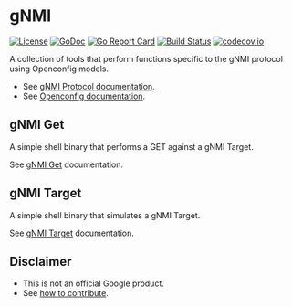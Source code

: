 # gNMI

[![License](https://img.shields.io/badge/license-Apache%202.0-green.svg)](https://opensource.org/licenses/Apache-2.0)
[![GoDoc](https://godoc.org/github.com/samribeiro/gnmi?status.svg)](https://godoc.org/github.com/samribeiro/gnmi)
[![Go Report Card](https://goreportcard.com/badge/github.com/samribeiro/gnmi)](https://goreportcard.com/report/github.com/samribeiro/gnmi)
[![Build Status](https://travis-ci.org/samribeiro/gnmi.svg?branch=master)](https://travis-ci.org/samribeiro/gnmi)
[![codecov.io](https://codecov.io/github/samribeiro/gnmi/coverage.svg?branch=master)](https://codecov.io/github/samribeiro/gnmi?branch=master)

A collection of tools that perform functions specific to the gNMI protocol using Openconfig models.

*  See [gNMI Protocol documentation](https://github.com/openconfig/reference/tree/master/rpc/gnmi).
*  See [Openconfig documentation](http://www.openconfig.net/).

## gNMI Get

A simple shell binary that performs a GET against a gNMI Target.

See [gNMI Get](./gnmi_get) documentation.

## gNMI Target

A simple shell binary that simulates a gNMI Target.

See [gNMI Target](./gnmi_target) documentation.

## Disclaimer

*  This is not an official Google product.
*  See [how to contribute](CONTRIBUTING.md).
